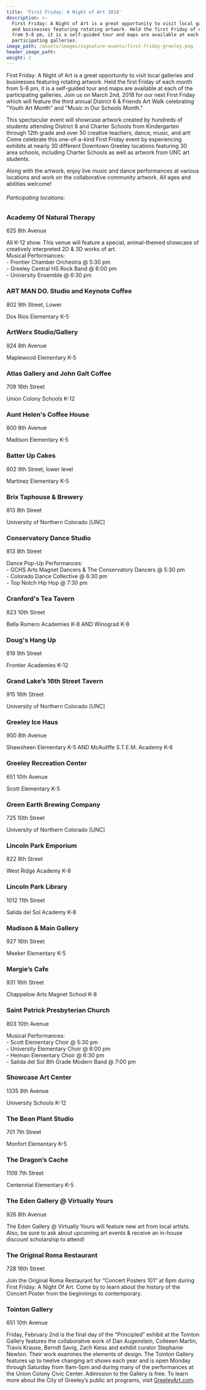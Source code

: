 ```yaml
---
title: 'First Friday: A Night of Art 2018'
description: >-
  First Friday: A Night of Art is a great opportunity to visit local galleries
  and businesses featuring rotating artwork. Held the first Friday of each month
  from 5-8 pm, it is a self-guided tour and maps are available at each of the
  participating galleries.
image_path: /assets/images/signature-events/first-friday-greeley.png
header_image_path:
weight: 2
---
```



First Friday: A Night of Art is a great opportunity to visit local galleries and businesses featuring rotating artwork. Held the first Friday of each month from 5-8 pm, it is a self-guided tour and maps are available at each of the participating galleries. Join us on March 2nd, 2018 for our next First Friday which will feature the third annual District 6 & Friends Art Walk celebrating "Youth Art Month" and "Music in Our Schools Month."

This spectacular event will showcase artwork created by hundreds of students attending District 6 and Charter Schools from Kindergarten through 12th grade and over 50 creative teachers, dance, music, and art! Come celebrate this one-of-a-kind First Friday event by experiencing exhibits at nearly 30 different Downtown Greeley locations featuring 30 area schools, including Charter Schools as well as artwork from UNC art students.&nbsp;

Along with the artwork, enjoy live music and dance performances at various locations and work on the collaborative community artwork. All ages and abilities welcome!&nbsp;

###### *Participating locations:*

### Academy Of Natural Therapy

625 8th Avenue

All K-12 show. This venue will feature a special, animal-themed showcase of creatively interpreted 2D & 3D works of art.<br>Musical Performances:<br>- Frontier Chamber Orchestra @ 5:30 pm<br>- Greeley Central HS Rock Band @ 6:00 pm<br>- University Ensemble @ 6:30 pm

### ART MAN DO. Studio and Keynote Coffee

802 9th Street, Lower

Dos Rios Elementary K-5

### ArtWerx Studio/Gallery

924 8th Avenue

Maplewood Elementary K-5

### Atlas Gallery and John Galt Coffee

709 16th Street

Union Colony Schools K-12

### Aunt Helen's Coffee House

800 8th Avenue

Madison Elementary K-5

### Batter Up Cakes

802 9th Street, lower level

Martinez Elementary K-5

### Brix Taphouse & Brewery

813 8th Street

University of Northern Colorado [UNC]

### Conservatory Dance Studio

813 8th Street

Dance Pop-Up Performances:<br>- GCHS Arts Magnet Dancers & The Conservatory Dancers @ 5:30 pm<br>- Colorado Dance Collective @ 6:30 pm<br>- Top Notch Hip Hop @ 7:30 pm

### Cranford's Tea Tavern

823 10th Street

Bella Romero Academies K-8 AND Winograd K-8

### Doug's Hang Up

819 9th Street

Frontier Academies K-12

### Grand Lake’s 16th Street Tavern

915 16th Street

University of Northern Colorado [UNC]

### Greeley Ice Haus

900 8th Avenue

Shawsheen Elementary K-5 AND McAuliffe S.T.E.M. Academy K-8

### Greeley Recreation Center

651 10th Avenue

Scott Elementary K-5

### Green Earth Brewing Company

725 10th Street

University of Northern Colorado [UNC]

### Lincoln Park Emporium

822 8th Street

West Ridge Academy K-8

### Lincoln Park Library

1012 11th Street

Salida del Sol Academy K-8

### Madison & Main Gallery

927 16th Street

Meeker Elementary K-5

### Margie’s Cafe

931 16th Street

Chappelow Arts Magnet School K-8

### Saint Patrick Presbyterian Church

803 10th Avenue

Musical Performances:<br>- Scott Elementary Choir @ 5:30 pm<br>- University Elementary Choir @ 6:00 pm<br>- Heiman Elementary Choir @ 6:30 pm&nbsp;<br>- Salida del Sol 8th Grade Modern Band @ 7:00 pm

### Showcase Art Center

1335 8th Avenue

University Schools K-12

### The Bean Plant Studio

701 7th Street

Monfort Elementary K-5

### The Dragon’s Cache

1109 7th Street

Centennial Elementary K-5

### The Eden Gallery @ Virtually Yours

926 8th Avenue

The Eden Gallery @ Virtually Yours will feature new art from local artists. Also, be sure to ask about upcoming art events & receive an in-house discount scholarship to attend!

### The Original Roma Restaurant

728 16th Street

Join the Original Roma Restaurant for “Concert Posters 101” at 6pm during First Friday: A Night Of Art. Come by to learn about the history of the Concert Poster from the beginnings to contemporary.

### Tointon Gallery

651 10th Avenue

Friday, February 2nd is the final day of the “Principled” exhibit at the Tointon Gallery features the collaborative work of Dan Augenstein, Colleeen Martin, Travis Krause, Berndt Savig, Zach Keiss and exhibit curator Stephanie Newton. Their work examines the elements of design. The Tointon Gallery features up to twelve changing art shows each year and is open Monday through Saturday from 9am-5pm and during many of the performances at the Union Colony Civic Center. Admission to the Gallery is free. To learn more about the City of Greeley’s public art programs, visit&nbsp;[GreeleyArt.com](http://greeleyart.com/).